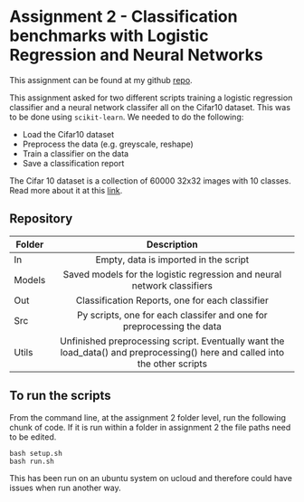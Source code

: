 
# Assignment 2 - Classification benchmarks with Logistic Regression and Neural Networks

This assignment can be found at my github [repo](https://github.com/ameerwald/cds_lang_exam_assignment2).

This assignment asked for two different scripts training a logistic regression classifier and a neural network classifer all on the Cifar10 dataset. This was to be done using ```scikit-learn```. We needed to do the following:

- Load the Cifar10 dataset
- Preprocess the data (e.g. greyscale, reshape)
- Train a classifier on the data
- Save a classification report

The Cifar 10 dataset is a collection of 60000 32x32 images with 10 classes. Read more about it at this [link](https://www.cs.toronto.edu/~kriz/cifar.html).

## Repository 

| Folder         | Description          
| ------------- |:-------------:
| In      | Empty, data is imported in the script 
| Models  | Saved models for the logistic regression and neural network classifiers      
| Out  | Classification Reports, one for each classifier    
| Src  | Py scripts, one for each classifer and one for preprocessing the data    
| Utils  | Unfinished preprocessing script. Eventually want the load_data() and preprocessing() here and called into the other scripts

## To run the scripts 

From the command line, at the assignment 2 folder level, run the following chunk of code. If it is run within a folder in assignment 2 the file paths need to be edited. 
``` 
bash setup.sh
bash run.sh
```

This has been run on an ubuntu system on ucloud and therefore could have issues when run another way. 
